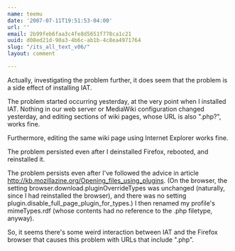 ```yaml
---
name: teemu
date: '2007-07-11T19:51:53-04:00'
url: ''
email: 2b99feb6faa3c4fe8d5651f778ca1c21
uuid: d08ed21d-90a3-4b6c-ab1b-4c8ea4971764
slug: "/its_all_text_v06/"
layout: comment

---
```


Actually, investigating the problem further, it does seem that the problem is a side effect of installing IAT.

The problem started occurring yesterday, at the very point when I installed IAT.  Nothing in our web server or MediaWiki configuration changed yesterday, and editing sections of wiki pages, whose URL is also ".php?", works fine.

Furthermore, editing the same wiki page using Internet Explorer works fine.

The problem persisted even after I deinstalled Firefox, rebooted, and reinstalled it.

The problem persists even after I've followed the advice in article http://kb.mozillazine.org/Opening_files_using_plugins.  (On the browser, the setting browser.download.pluginOverrideTypes was unchanged (naturally, since I had reinstalled the browser), and there was no setting plugin.disable_full_page_plugin_for_types.)  I then renamed my profile's mimeTypes.rdf (whose contents had no reference to the .php filetype, anyway).

So, it seems there's some weird interaction between IAT and the Firefox browser that causes this problem with URLs that include ".php".
